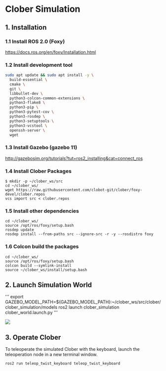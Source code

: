 # Clober Simulation

## 1. Installation
### 1.1 Install ROS 2.0 (Foxy)
https://docs.ros.org/en/foxy/Installation.html

### 1.2 Install development tool
```bash
sudo apt update && sudo apt install -y \
  build-essential \
  cmake \
  git \
  libbullet-dev \
  python3-colcon-common-extensions \
  python3-flake8 \
  python3-pip \
  python3-pytest-cov \
  python3-rosdep \
  python3-setuptools \
  python3-vcstool \
  openssh-server \
  wget
```

### 1.3 Install Gazebo (gazebo 11)
http://gazebosim.org/tutorials?tut=ros2_installing&cat=connect_ros

### 1.4 Install Clober Packages
```
$ mkdir -p ~/clober_ws/src
cd ~/clober_ws/
wget https://raw.githubusercontent.com/clobot-git/clober/foxy-devel/clober.repos
vcs import src < clober.repos
```

### 1.5 Install other dependencies
```
cd ~/clober_ws/
source /opt/ros/foxy/setup.bash
rosdep update
rosdep install --from-paths src --ignore-src -r -y --rosdistro foxy
```

### 1.6 Colcon build the packages
```
cd ~/clober_ws/
source /opt/ros/foxy/setup.bash
colcon build --symlink-install
source ~/clober_ws/install/setup.bash
```

## 2. Launch Simulation World
'''
export GAZEBO_MODEL_PATH=${GAZEBO_MODEL_PATH}:~/clober_ws/src/clober/clober_simulation/models
ros2 launch clober_simulation clober_world.launch.py
'''

<img align="center" src="https://github.com/clobot-git/clober/blob/foxy-devel/images/clober_gazebo.png">

## 3. Operate Clober
To teleoperate the simulated Clober with the keyboard, launch the teleoperation node in a new terminal window.
  ```
  ros2 run teleop_twist_keyboard teleop_twist_keyboard
  ```
